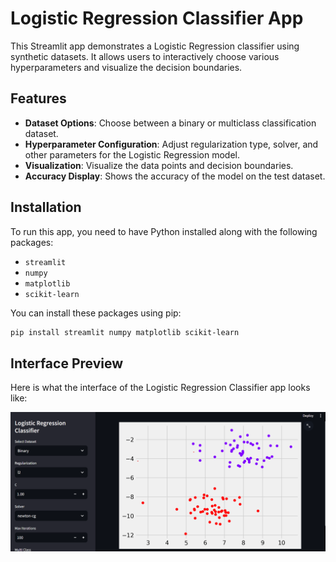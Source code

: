# Logistic Regression Classifier App

This Streamlit app demonstrates a Logistic Regression classifier using synthetic datasets. It allows users to interactively choose various hyperparameters and visualize the decision boundaries.

## Features

- **Dataset Options**: Choose between a binary or multiclass classification dataset.
- **Hyperparameter Configuration**: Adjust regularization type, solver, and other parameters for the Logistic Regression model.
- **Visualization**: Visualize the data points and decision boundaries.
- **Accuracy Display**: Shows the accuracy of the model on the test dataset.

## Installation

To run this app, you need to have Python installed along with the following packages:

- `streamlit`
- `numpy`
- `matplotlib`
- `scikit-learn`

You can install these packages using pip:

```bash
pip install streamlit numpy matplotlib scikit-learn
```
## Interface Preview

Here is what the interface of the Logistic Regression Classifier app looks like:

[![Logistic Regression Classifier Interface](output.png)](https://github.com/SagarNikam09/Logistic_Regression_classifier/blob/main/Output.png)
